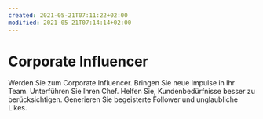```yaml
---
created: 2021-05-21T07:11:22+02:00
modified: 2021-05-21T07:14:14+02:00
---
```


# Corporate Influencer

Werden Sie zum Corporate Influencer. Bringen Sie neue Impulse in Ihr Team. Unterführen Sie Ihren Chef. Helfen Sie, Kundenbedürfnisse besser zu berücksichtigen. Generieren Sie begeisterte Follower und unglaubliche Likes.